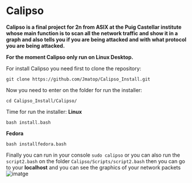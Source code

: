 # Calipso

**Calipso is a final project for 2n from ASIX at the Puig Castellar institute whose main function is to scan all the network traffic and show it in a graph and also tells you if you are being attacked and with what protocol you are being attacked.**


**For the moment Calipso only run on Linux Desktop.**


For install Calipso you need first to clone the repository:
```
git clone https://github.com/Jmatop/Calipso_Install.git
```
Now you need to enter on the folder for run the installer:
```
cd Calipso_Install/Calipso/
```
Time for run the installer:
**Linux**
```
bash install.bash
```
**Fedora**
```
bash installfedora.bash
```
Finally you can run in your console ``` sudo calipso ``` or you can also run the ```script2.bash``` on the folder ```Calipso/Scripts/script2.bash``` then you can go to your **localhost** and you can see the graphics of your network packets
![imatge](https://user-images.githubusercontent.com/91370388/135506270-cff69b58-cc9c-4ae7-93f6-a2a3cd949a84.png)
